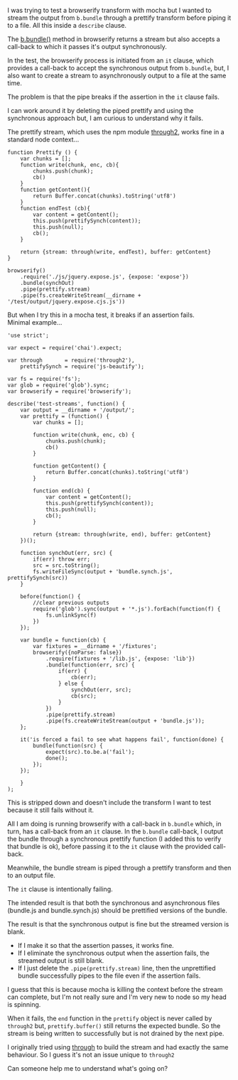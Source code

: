 I was trying to test a browserify transform with mocha but I wanted to stream the output from `b.bundle` through a prettify transform before piping it to a file.  All this inside a `describe` clause.

The [b.bundle()][1] method in browserify returns a stream but also accepts a call-back to which it passes it's output synchronously.  

In the test, the browserify process is initiated from an `it` clause, which provides a call-back to accept the synchronous output from `b.bundle`, but, I also want to create a stream to asynchronously output to a file at the same time.

The problem is that the pipe breaks if the assertion in the `it` clause fails.  

I can work around it by deleting the piped prettify and using the synchronous approach but, I am curious to understand why it fails.

The prettify stream, which uses the npm module [through2][2], works fine in a standard node context...

    function Prettify () {
        var chunks = [];
        function write(chunk, enc, cb){
            chunks.push(chunk);
            cb()
        }
        function getContent(){
            return Buffer.concat(chunks).toString('utf8')
        }
        function endTest (cb){
            var content = getContent();
            this.push(prettifySynch(content));
            this.push(null);
            cb();
        }
    
        return {stream: through(write, endTest), buffer: getContent}
    }

    browserify()
        .require('./js/jquery.expose.js', {expose: 'expose'})
        .bundle(synchOut)
        .pipe(prettify.stream)
        .pipe(fs.createWriteStream(__dirname + '/test/output/jquery.expose.cjs.js'))

But when I try this in a mocha test, it breaks if an assertion fails.  
Minimal example...

    'use strict';
    
    var expect = require('chai').expect;
    
    var through       = require('through2'),
        prettifySynch = require('js-beautify');
    
    var fs = require('fs');
    var glob = require('glob').sync;
    var browserify = require('browserify');
    
    describe('test-streams', function() {
        var output = __dirname + '/output/';
        var prettify = (function() {
            var chunks = [];
    
            function write(chunk, enc, cb) {
                chunks.push(chunk);
                cb()
            }
    
            function getContent() {
                return Buffer.concat(chunks).toString('utf8')
            }
    
            function end(cb) {
                var content = getContent();
                this.push(prettifySynch(content));
                this.push(null);
                cb();
            }
    
            return {stream: through(write, end), buffer: getContent}
        })();
    
        function synchOut(err, src) {
            if(err) throw err;
            src = src.toString();
            fs.writeFileSync(output + 'bundle.synch.js', prettifySynch(src))
        }
    
        before(function() {
            //clear previous outputs
            require('glob').sync(output + '*.js').forEach(function(f) {
                fs.unlinkSync(f)
            })
        });
    
        var bundle = function(cb) {
            var fixtures = __dirname + '/fixtures';
            browserify({noParse: false})
                .require(fixtures + '/lib.js', {expose: 'lib'})
                .bundle(function(err, src) {
                    if(err) {
                        cb(err);
                    } else {
                        synchOut(err, src);
                        cb(src);
                    }
                })
                .pipe(prettify.stream)
                .pipe(fs.createWriteStream(output + 'bundle.js'));
        };
    
        it('is forced a fail to see what happens fail', function(done) {
            bundle(function(src) {
                expect(src).to.be.a('fail');
                done();
            });
        });
    
        }
    );

This is stripped down and doesn't include the transform I want to test because it still fails without it.  

All I am doing is running browserify with a call-back in `b.bundle` which, in turn, has a call-back from an `it` clause.  In the `b.bundle` call-back, I output the bundle through a synchronous prettify function (I added this to verify that bundle is ok), before passing it to the `it` clause with the provided call-back.

Meanwhile, the bundle stream is piped through a prettify transform and then to an output file.

The `it` clause is intentionally failing.

The intended result is that both the synchronous and asynchronous files (bundle.js and bundle.synch.js) should be prettified versions of the bundle.

The result is that the synchronous output is fine but the streamed version is blank.

 - If I make it so that the assertion passes, it works fine.
 - If I eliminate the synchronous output when the assertion fails, the streamed output is still blank.
 - If I just delete the `.pipe(prettify.stream)` line, then the unprettified bundle successfully pipes to the file even if the assertion fails.

I guess that this is because mocha is killing the context before the stream can complete, but I'm not really sure and I'm very new to node so my head is spinning.  

When it fails, the `end` function in the `prettify` object is never called by `through2` but, `prettify.buffer()` still returns the expected bundle.  So the stream is being written to successfully but is not drained by the next pipe.

I originally tried using [through][3] to build the stream and had exactly the same behaviour.  So I guess it's not an issue unique to `through2`

Can someone help me to understand what's going on?
  


  [1]: https://github.com/substack/node-browserify#bbundlecb
  [2]: https://www.npmjs.com/package/through2
  [3]: https://www.npmjs.com/package/through